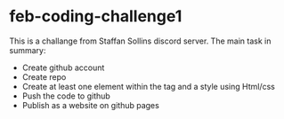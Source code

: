 # feb-coding-challenge1

This is a challange from Staffan Sollins discord server. 
The main task in summary:
- Create github account
- Create repo
- Create at least one element within the <body> tag and a style using Html/css
- Push the code to github
- Publish as a website on github pages
